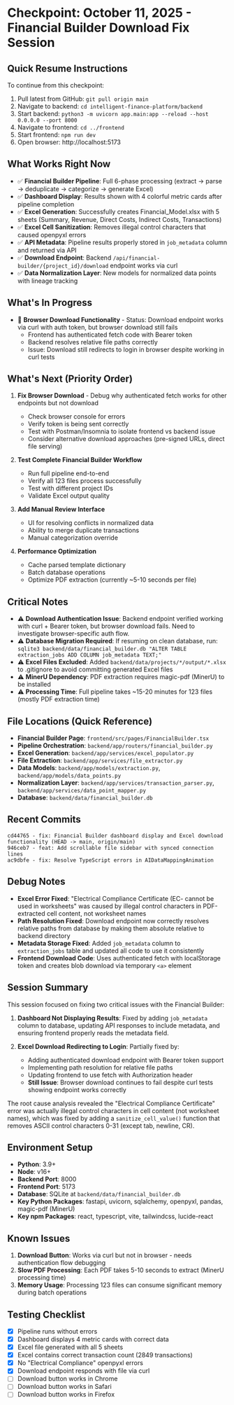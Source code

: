 # Checkpoint: October 11, 2025 - Financial Builder Download Fix Session

## Quick Resume Instructions
To continue from this checkpoint:
1. Pull latest from GitHub: `git pull origin main`
2. Navigate to backend: `cd intelligent-finance-platform/backend`
3. Start backend: `python3 -m uvicorn app.main:app --reload --host 0.0.0.0 --port 8000`
4. Navigate to frontend: `cd ../frontend`
5. Start frontend: `npm run dev`
6. Open browser: http://localhost:5173

## What Works Right Now
- ✅ **Financial Builder Pipeline**: Full 6-phase processing (extract → parse → deduplicate → categorize → generate Excel)
- ✅ **Dashboard Display**: Results shown with 4 colorful metric cards after pipeline completion
- ✅ **Excel Generation**: Successfully creates Financial_Model.xlsx with 5 sheets (Summary, Revenue, Direct Costs, Indirect Costs, Transactions)
- ✅ **Excel Cell Sanitization**: Removes illegal control characters that caused openpyxl errors
- ✅ **API Metadata**: Pipeline results properly stored in `job_metadata` column and returned via API
- ✅ **Download Endpoint**: Backend `/api/financial-builder/{project_id}/download` endpoint works via curl
- ✅ **Data Normalization Layer**: New models for normalized data points with lineage tracking

## What's In Progress
- 🔄 **Browser Download Functionality** - Status: Download endpoint works via curl with auth token, but browser download still fails
  - Frontend has authenticated fetch code with Bearer token
  - Backend resolves relative file paths correctly
  - Issue: Download still redirects to login in browser despite working in curl tests

## What's Next (Priority Order)
1. **Fix Browser Download** - Debug why authenticated fetch works for other endpoints but not download
   - Check browser console for errors
   - Verify token is being sent correctly
   - Test with Postman/Insomnia to isolate frontend vs backend issue
   - Consider alternative download approaches (pre-signed URLs, direct file serving)

2. **Test Complete Financial Builder Workflow**
   - Run full pipeline end-to-end
   - Verify all 123 files process successfully
   - Test with different project IDs
   - Validate Excel output quality

3. **Add Manual Review Interface**
   - UI for resolving conflicts in normalized data
   - Ability to merge duplicate transactions
   - Manual categorization override

4. **Performance Optimization**
   - Cache parsed template dictionary
   - Batch database operations
   - Optimize PDF extraction (currently ~5-10 seconds per file)

## Critical Notes
- ⚠️ **Download Authentication Issue**: Backend endpoint verified working with curl + Bearer token, but browser download fails. Need to investigate browser-specific auth flow.
- ⚠️ **Database Migration Required**: If resuming on clean database, run: `sqlite3 backend/data/financial_builder.db "ALTER TABLE extraction_jobs ADD COLUMN job_metadata TEXT;"`
- ⚠️ **Excel Files Excluded**: Added `backend/data/projects/*/output/*.xlsx` to .gitignore to avoid committing generated Excel files
- ⚠️ **MinerU Dependency**: PDF extraction requires magic-pdf (MinerU) to be installed
- ⚠️ **Processing Time**: Full pipeline takes ~15-20 minutes for 123 files (mostly PDF extraction time)

## File Locations (Quick Reference)
- **Financial Builder Page**: `frontend/src/pages/FinancialBuilder.tsx`
- **Pipeline Orchestration**: `backend/app/routers/financial_builder.py`
- **Excel Generation**: `backend/app/services/excel_populator.py`
- **File Extraction**: `backend/app/services/file_extractor.py`
- **Data Models**: `backend/app/models/extraction.py`, `backend/app/models/data_points.py`
- **Normalization Layer**: `backend/app/services/transaction_parser.py`, `backend/app/services/data_point_mapper.py`
- **Database**: `backend/data/financial_builder.db`

## Recent Commits
```
cd44765 - fix: Financial Builder dashboard display and Excel download functionality (HEAD -> main, origin/main)
946ceb7 - feat: Add scrollable file sidebar with synced connection lines
ac9dbfe - fix: Resolve TypeScript errors in AIDataMappingAnimation
```

## Debug Notes
- **Excel Error Fixed**: "Electrical Compliance Certificate (EC- cannot be used in worksheets" was caused by illegal control characters in PDF-extracted cell content, not worksheet names
- **Path Resolution Fixed**: Download endpoint now correctly resolves relative paths from database by making them absolute relative to backend directory
- **Metadata Storage Fixed**: Added `job_metadata` column to `extraction_jobs` table and updated all code to use it consistently
- **Frontend Download Code**: Uses authenticated fetch with localStorage token and creates blob download via temporary `<a>` element

## Session Summary
This session focused on fixing two critical issues with the Financial Builder:

1. **Dashboard Not Displaying Results**: Fixed by adding `job_metadata` column to database, updating API responses to include metadata, and ensuring frontend properly reads the metadata field.

2. **Excel Download Redirecting to Login**: Partially fixed by:
   - Adding authenticated download endpoint with Bearer token support
   - Implementing path resolution for relative file paths
   - Updating frontend to use fetch with Authorization header
   - **Still Issue**: Browser download continues to fail despite curl tests showing endpoint works correctly

The root cause analysis revealed the "Electrical Compliance Certificate" error was actually illegal control characters in cell content (not worksheet names), which was fixed by adding a `sanitize_cell_value()` function that removes ASCII control characters 0-31 (except tab, newline, CR).

## Environment Setup
- **Python**: 3.9+
- **Node**: v16+
- **Backend Port**: 8000
- **Frontend Port**: 5173
- **Database**: SQLite at `backend/data/financial_builder.db`
- **Key Python Packages**: fastapi, uvicorn, sqlalchemy, openpyxl, pandas, magic-pdf (MinerU)
- **Key npm Packages**: react, typescript, vite, tailwindcss, lucide-react

## Known Issues
1. **Download Button**: Works via curl but not in browser - needs authentication flow debugging
2. **Slow PDF Processing**: Each PDF takes 5-10 seconds to extract (MinerU processing time)
3. **Memory Usage**: Processing 123 files can consume significant memory during batch operations

## Testing Checklist
- [x] Pipeline runs without errors
- [x] Dashboard displays 4 metric cards with correct data
- [x] Excel file generated with all 5 sheets
- [x] Excel contains correct transaction count (2849 transactions)
- [x] No "Electrical Compliance" openpyxl errors
- [x] Download endpoint responds with file via curl
- [ ] Download button works in Chrome
- [ ] Download button works in Safari
- [ ] Download button works in Firefox

